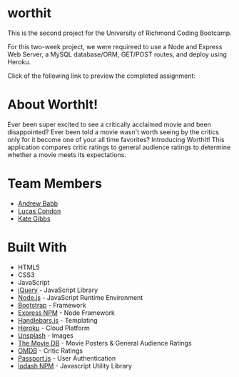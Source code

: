 # worthit

This is the second project for the University of Richmond Coding Bootcamp.

For this two-week project, we were requireed to use a Node and Express Web Server, a MySQL database/ORM, GET/POST routes, and deploy using Heroku. 

Click of the following link to preview the completed assignment: 

# About WorthIt! 
Ever been super excited to see a critically acclaimed movie and been disappointed? Ever been told a movie wasn't worth seeing by the critics only for it become one of your all time favorites? Introducing WorthIt! This application compares critic ratings to general audience ratings to determine whether a movie meets its expectations. 

# Team Members 
* [Andrew Babb](https://github.com/wmandrewbabb)
* [Lucas Condon](https://github.com/lcondon)
* [Kate Gibbs](https://github.com/gibbsk12)

# Built With 
* HTML5
* CSS3
* JavaScript 
* [jQuery](https://api.jquery.com/) - JavaScript Library
* [Node.js](https://nodejs.org/en/) - JavaScript Runtime Environment
* [Bootstrap](http://getbootstrap.com/) - Framework
* [Express NPM](https://www.npmjs.com/package/express) - Node Framework
* [Handlebars.js](https://handlebarsjs.com/) - Templating
* [Heroku](https://heroku.com) - Cloud Platform
* [Unsplash](https://unsplash.com/) - Images
* [The Movie DB](https://www.themoviedb.org/) - Movie Posters & General Audience Ratings 
* [OMDB](http://omdbapi.com/) - Critic Ratings 
* [Passport.js](http://www.passportjs.org/) - User Authentication
* [lodash NPM](https://www.npmjs.com/package/lodash) - Javascript Utility Library






